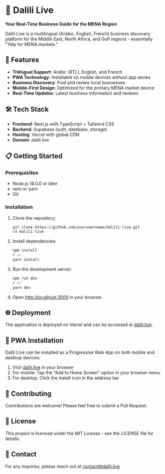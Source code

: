 # 📱 Dalili Live

**Your Real-Time Business Guide for the MENA Region**

Dalili Live is a multilingual (Arabic, English, French) business discovery platform for the Middle East, North Africa, and Gulf regions - essentially "Yelp for MENA markets."

## 🚀 Features

- **Trilingual Support**: Arabic (RTL), English, and French
- **PWA Technology**: Installable on mobile devices without app stores
- **Business Discovery**: Find and review local businesses
- **Mobile-First Design**: Optimized for the primary MENA market device
- **Real-Time Updates**: Latest business information and reviews

## 🛠️ Tech Stack

- **Frontend**: Next.js with TypeScript + Tailwind CSS
- **Backend**: Supabase (auth, database, storage)
- **Hosting**: Vercel with global CDN
- **Domain**: dalili.live

## 📋 Getting Started

### Prerequisites

- Node.js 18.0.0 or later
- npm or yarn
- Git

### Installation

1. Clone the repository:
   ```bash
   git clone https://github.com/yourusername/dalili-live.git
   cd dalili-live
   ```

2. Install dependencies:
   ```bash
   npm install
   # or
   yarn install
   ```

3. Run the development server:
   ```bash
   npm run dev
   # or
   yarn dev
   ```

4. Open [http://localhost:3000](http://localhost:3000) in your browser.

## 🌐 Deployment

The application is deployed on Vercel and can be accessed at [dalili.live](https://dalili.live).

## 📱 PWA Installation

Dalili Live can be installed as a Progressive Web App on both mobile and desktop devices:

1. Visit [dalili.live](https://dalili.live) in your browser
2. For mobile: Tap the "Add to Home Screen" option in your browser menu
3. For desktop: Click the install icon in the address bar

## 🤝 Contributing

Contributions are welcome! Please feel free to submit a Pull Request.

## 📄 License

This project is licensed under the MIT License - see the LICENSE file for details.

## 📧 Contact

For any inquiries, please reach out at [contact@dalili.live](mailto:contact@dalili.live) 